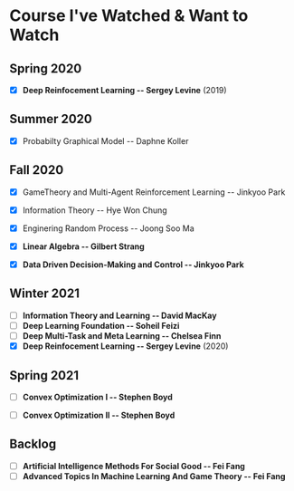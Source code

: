 # Course I've Watched & Want to Watch

## Spring 2020

- [x] **Deep Reinfocement Learning -- Sergey Levine** (2019)

## Summer 2020

- [x] Probabilty Graphical Model -- Daphne Koller

## Fall 2020

- [x] GameTheory and Multi-Agent Reinforcement Learning -- Jinkyoo Park
- [x] Information Theory -- Hye Won Chung
- [x] Enginering Random Process -- Joong Soo Ma
- [x] **Linear Algebra -- Gilbert Strang**
- [x] **Data Driven Decision-Making and Control -- Jinkyoo Park**


## Winter 2021

- [ ] **Information Theory and Learning -- David MacKay**
- [ ] **Deep Learning Foundation -- Soheil Feizi**
- [ ] **Deep Multi-Task and Meta Learning -- Chelsea Finn**
- [x] **Deep Reinfocement Learning -- Sergey Levine** (2020)

## Spring 2021

- [ ] **Convex Optimization I -- Stephen Boyd**
- [ ] **Convex Optimization II -- Stephen Boyd**


## Backlog

- [ ] **Artificial Intelligence Methods For Social Good -- Fei Fang**
- [ ] **Advanced Topics In Machine Learning And Game Theory -- Fei Fang**
